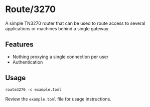 # Route/3270

A simple TN3270 router that can be used to route access to several applications or machines behind a single gateway

## Features

* Nothing proxying a single connection per user
* Authentication

## Usage

    route3270 -c example.toml
    
Review the `example.toml` file for usage instructions.